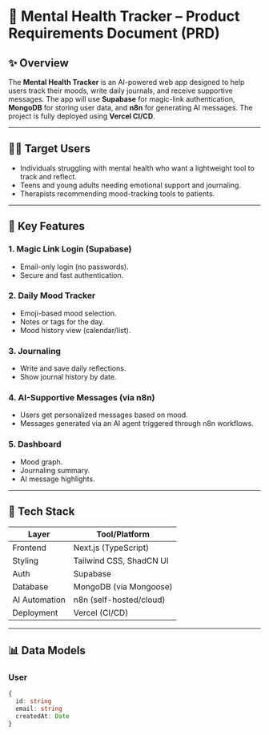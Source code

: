 # 🧠 Mental Health Tracker – Product Requirements Document (PRD)

## ✨ Overview

The **Mental Health Tracker** is an AI-powered web app designed to help users track their moods, write daily journals, and receive supportive messages. The app will use **Supabase** for magic-link authentication, **MongoDB** for storing user data, and **n8n** for generating AI messages. The project is fully deployed using **Vercel CI/CD**.

---

## 👩‍⚕️ Target Users

- Individuals struggling with mental health who want a lightweight tool to track and reflect.
- Teens and young adults needing emotional support and journaling.
- Therapists recommending mood-tracking tools to patients.

---

## 🎯 Key Features

### 1. Magic Link Login (Supabase)
- Email-only login (no passwords).
- Secure and fast authentication.

### 2. Daily Mood Tracker
- Emoji-based mood selection.
- Notes or tags for the day.
- Mood history view (calendar/list).

### 3. Journaling
- Write and save daily reflections.
- Show journal history by date.

### 4. AI-Supportive Messages (via n8n)
- Users get personalized messages based on mood.
- Messages generated via an AI agent triggered through n8n workflows.

### 5. Dashboard
- Mood graph.
- Journaling summary.
- AI message highlights.

---

## 🧱 Tech Stack

| Layer           | Tool/Platform           |
|----------------|-------------------------|
| Frontend       | Next.js (TypeScript)    |
| Styling        | Tailwind CSS, ShadCN UI |
| Auth           | Supabase                |
| Database       | MongoDB (via Mongoose)  |
| AI Automation  | n8n (self-hosted/cloud) |
| Deployment     | Vercel (CI/CD)          |

---

## 📊 Data Models

### User
```ts
{
  id: string
  email: string
  createdAt: Date
}
